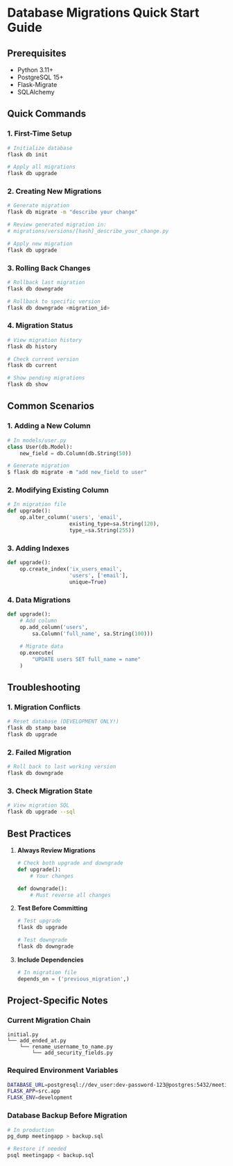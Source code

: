 # Database Migrations Quick Start Guide

## Prerequisites
- Python 3.11+
- PostgreSQL 15+
- Flask-Migrate
- SQLAlchemy

## Quick Commands

### 1. First-Time Setup
```bash
# Initialize database
flask db init

# Apply all migrations
flask db upgrade
```

### 2. Creating New Migrations
```bash
# Generate migration
flask db migrate -m "describe your change"

# Review generated migration in:
# migrations/versions/[hash]_describe_your_change.py

# Apply new migration
flask db upgrade
```

### 3. Rolling Back Changes
```bash
# Rollback last migration
flask db downgrade

# Rollback to specific version
flask db downgrade <migration_id>
```

### 4. Migration Status
```bash
# View migration history
flask db history

# Check current version
flask db current

# Show pending migrations
flask db show
```

## Common Scenarios

### 1. Adding a New Column
```python
# In models/user.py
class User(db.Model):
    new_field = db.Column(db.String(50))

# Generate migration
$ flask db migrate -m "add new_field to user"
```

### 2. Modifying Existing Column
```python
# In migration file
def upgrade():
    op.alter_column('users', 'email',
                    existing_type=sa.String(120),
                    type_=sa.String(255))
```

### 3. Adding Indexes
```python
def upgrade():
    op.create_index('ix_users_email',
                    'users', ['email'],
                    unique=True)
```

### 4. Data Migrations
```python
def upgrade():
    # Add column
    op.add_column('users', 
        sa.Column('full_name', sa.String(100)))
    
    # Migrate data
    op.execute(
        "UPDATE users SET full_name = name"
    )
```

## Troubleshooting

### 1. Migration Conflicts
```bash
# Reset database (DEVELOPMENT ONLY!)
flask db stamp base
flask db upgrade
```

### 2. Failed Migration
```bash
# Roll back to last working version
flask db downgrade
```

### 3. Check Migration State
```bash
# View migration SQL
flask db upgrade --sql
```

## Best Practices

1. **Always Review Migrations**
   ```python
   # Check both upgrade and downgrade
   def upgrade():
       # Your changes
   
   def downgrade():
       # Must reverse all changes
   ```

2. **Test Before Committing**
   ```bash
   # Test upgrade
   flask db upgrade
   
   # Test downgrade
   flask db downgrade
   ```

3. **Include Dependencies**
   ```python
   # In migration file
   depends_on = ('previous_migration',)
   ```

## Project-Specific Notes

### Current Migration Chain
```
initial.py
└── add_ended_at.py
    └── rename_username_to_name.py
        └── add_security_fields.py
```

### Required Environment Variables
```bash
DATABASE_URL=postgresql://dev_user:dev-password-123@postgres:5432/meetingapp
FLASK_APP=src.app
FLASK_ENV=development
```

### Database Backup Before Migration
```bash
# In production
pg_dump meetingapp > backup.sql

# Restore if needed
psql meetingapp < backup.sql
``` 